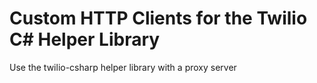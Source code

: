 # Custom HTTP Clients for the Twilio C# Helper Library
Use the twilio-csharp helper library with a proxy server
